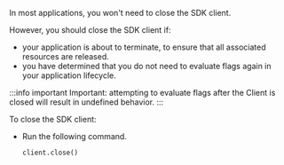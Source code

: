 In most applications, you won't need to close the SDK client.

However, you should close the SDK client if:

- your application is about to terminate, to ensure that all associated resources are released.
- you have determined that you do not need to evaluate flags again in your application lifecycle.

:::info important
Important: attempting to evaluate flags after the Client is closed will result in undefined behavior.
:::

To close the SDK client:

* Run the following command.

    ```
    client.close()
    ```
